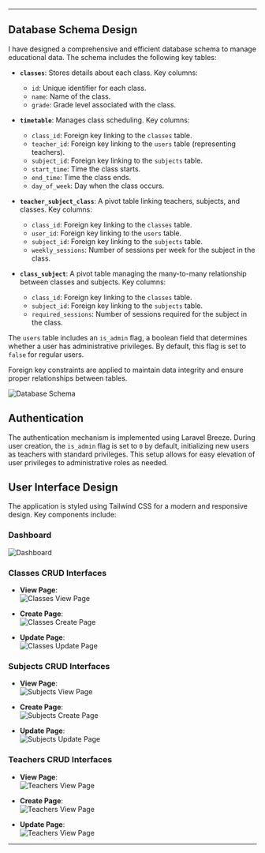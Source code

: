 
---

## Database Schema Design

I have designed a comprehensive and efficient database schema to manage educational data. The schema includes the following key tables:

- **`classes`**: Stores details about each class. Key columns:
  - `id`: Unique identifier for each class.
  - `name`: Name of the class.
  - `grade`: Grade level associated with the class.

- **`timetable`**: Manages class scheduling. Key columns:
  - `class_id`: Foreign key linking to the `classes` table.
  - `teacher_id`: Foreign key linking to the `users` table (representing teachers).
  - `subject_id`: Foreign key linking to the `subjects` table.
  - `start_time`: Time the class starts.
  - `end_time`: Time the class ends.
  - `day_of_week`: Day when the class occurs.

- **`teacher_subject_class`**: A pivot table linking teachers, subjects, and classes. Key columns:
  - `class_id`: Foreign key linking to the `classes` table.
  - `user_id`: Foreign key linking to the `users` table.
  - `subject_id`: Foreign key linking to the `subjects` table.
  - `weekly_sessions`: Number of sessions per week for the subject in the class.

- **`class_subject`**: A pivot table managing the many-to-many relationship between classes and subjects. Key columns:
  - `class_id`: Foreign key linking to the `classes` table.
  - `subject_id`: Foreign key linking to the `subjects` table.
  - `required_sessions`: Number of sessions required for the subject in the class.

The `users` table includes an `is_admin` flag, a boolean field that determines whether a user has administrative privileges. By default, this flag is set to `false` for regular users.

Foreign key constraints are applied to maintain data integrity and ensure proper relationships between tables.

![Database Schema](./demo/db/schema.png)

## Authentication

The authentication mechanism is implemented using Laravel Breeze. During user creation, the `is_admin` flag is set to `0` by default, initializing new users as teachers with standard privileges. This setup allows for easy elevation of user privileges to administrative roles as needed.

## User Interface Design

The application is styled using Tailwind CSS for a modern and responsive design. Key components include:

### Dashboard

![Dashboard](./demo/dashboard.png)

### Classes CRUD Interfaces

- **View Page**:  
  ![Classes View Page](./demo/classes/index.png)

- **Create Page**:  
  ![Classes Create Page](./demo/classes/create.png)

- **Update Page**:  
  ![Classes Update Page](./demo/classes/edit.png)

### Subjects CRUD Interfaces

- **View Page**:  
  ![Subjects View Page](./demo/subjects/index.png)

- **Create Page**:  
  ![Subjects Create Page](./demo/subjects/create.png)

- **Update Page**:  
  ![Subjects Update Page](./demo/subjects/edit.png)

### Teachers CRUD Interfaces

- **View Page**:  
  ![Teachers View Page](./demo/teachers/index.png)

- **Create Page**:  
  ![Teachers View Page](./demo/teachers/create.png)

- **Update Page**:  
  ![Teachers View Page](./demo/teachers/edit.png)
---

